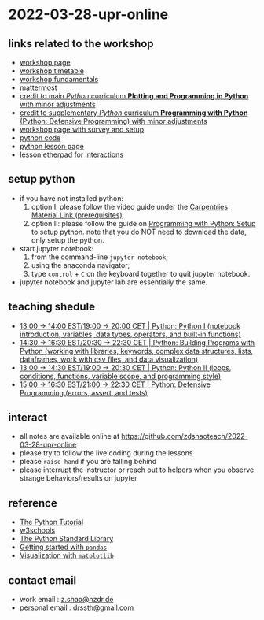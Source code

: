 # 2022-03-28-upr-online


## links related to the workshop

- [workshop page](https://indico.cern.ch/event/1112526/)
- [workshop timetable](https://indico.cern.ch/event/1112526/timetable/)
- [workshop  fundamentals](https://indico.cern.ch/event/1112526/sessions/425320/attachments/2415900/4133998/SoftwareCarpentries-Mar2022.pdf)
- [mattermost](https://mattermost.web.cern.ch/awesome-ws/channels/town-square)
- [credit to main *Python* curriculum **Plotting and Programming in Python** with minor adjustments](https://swcarpentry.github.io/python-novice-gapminder/)
- [credit to supplementary *Python* curriculum **Programming with Python** (Python: Defensive Programming) with minor adjustments](https://swcarpentry.github.io/python-novice-inflammation/)
- [workshop page with survey and setup](https://czirion.github.io/2022-03-28-upr-online/)
- [python code](https://github.com/zdshaoteach/2022-03-28-upr-online)
- [python lesson page](https://zdshaoteach.github.io/)
- [lesson etherpad for interactions](https://pad.carpentries.org/2022-03-28-upr-online)


## setup python

- if you have not installed python:
    1. option I: please follow the video guide under the [Carpentries Material Link (prerequisites)](https://indico.cern.ch/event/1112526/).
    2. option II: please follow the guide on [Programming with Python: Setup](https://swcarpentry.github.io/python-novice-inflammation/setup.html) to setup python. note that you do NOT need to download the data, only setup the python.
- start jupyter notebook: 
    1. from the command-line `jupyter notebook`; 
    2. using the anaconda navigator;
    3. type `control` + `C` on the keyboard together to quit jupyter notebook.
- jupyter notebook and jupyter lab are essentially the same.


## teaching shedule

- [13:00 → 14:00 EST/19:00 → 20:00 CET | Python: Python I (notebook introduction, variables, data types, operators, and built-in functions)](https://github.com/zdshaoteach/2022-03-28-upr-online/blob/main/Python%20I.ipynb)
- [14:30 → 16:30 EST/20:30 → 22:30 CET | Python: Building Programs with Python (working with libraries, keywords, complex data structures, lists, dataframes, work with csv files, and data visualization)](https://github.com/zdshaoteach/2022-03-28-upr-online/blob/main/Building%20Programs%20with%20Python.ipynb)
- [13:00 → 14:30 EST/19:00 → 20:30 CET | Python: Python II (loops, conditions, functions, variable scope, and programming style)](https://github.com/zdshaoteach/2022-03-28-upr-online/blob/main/Python%20II.ipynb)
- [15:00 → 16:30 EST/21:00 → 22:30 CET | Python: Defensive Programming (errors, assert, and tests)](https://github.com/zdshaoteach/2022-03-28-upr-online/blob/main/Defensive%20Programming.ipynb)


## interact

- all notes are available online at https://github.com/zdshaoteach/2022-03-28-upr-online
- please try to follow the live coding during the lessons
- please `raise hand` if you are falling behind
- please interrupt the instructor or reach out to helpers when you observe strange behaviors/results on jupyter

## reference

- [The Python Tutorial](https://docs.python.org/3/tutorial/)
- [w3schools](https://www.w3schools.com/python/default.asp)
- [The Python Standard Library](https://docs.python.org/3/library/index.html)
- [Getting started with `pandas`](https://pandas.pydata.org/docs/getting_started/index.html#getting-started)
- [Visualization with `matplotlib`](https://matplotlib.org/stable/tutorials/index)

## contact email

- work email : [z.shao@hzdr.de](mailto:z.shao@hzdr.de)
- personal email : [drssth@gmail.com](mailto:drssth@gmail.com)

